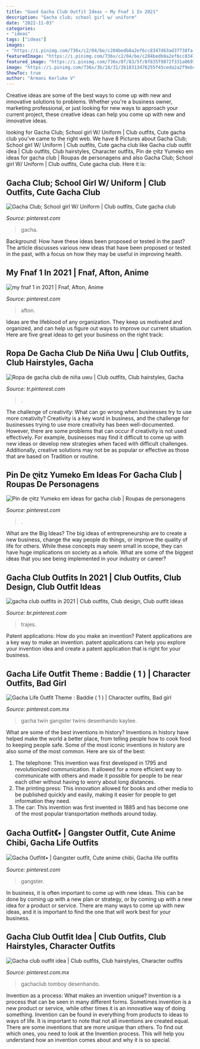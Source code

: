 ```yaml
---
title: "Good Gacha Club Outfit Ideas ~ My Fnaf 1 In 2021"
description: "Gacha club; school girl w/ uniform"
date: "2022-11-03"
categories:
- "ideas"
tags: ["ideas"]
images:
- "https://i.pinimg.com/736x/c2/04/be/c204bedb8a2ef6cc8347d63ad37738fa.jpg"
featuredImage: "https://i.pinimg.com/736x/c2/04/be/c204bedb8a2ef6cc8347d63ad37738fa.jpg"
featured_image: "https://i.pinimg.com/736x/8f/83/5f/8f835f9872f331a069184dce43f8dfd1.jpg"
image: "https://i.pinimg.com/736x/3b/18/31/3b18313476255f45ceda2a2f9eb49a4a.jpg"
ShowToc: true
author: "Armani Kerluke V"
---
```



Creative ideas are some of the best ways to come up with new and innovative solutions to problems. Whether you're a business owner, marketing professional, or just looking for new ways to approach your current project, these creative ideas can help you come up with new and innovative ideas.

	

		
looking for Gacha Club; School girl W/ Uniform | Club outfits, Cute gacha club you've came to the right web. We have 8 Pictures about Gacha Club; School girl W/ Uniform | Club outfits, Cute gacha club like Gacha club outfit idea | Club outfits, Club hairstyles, Character outfits, Pin de ღitz Yumeko em ideas for gacha club | Roupas de personagens and also Gacha Club; School girl W/ Uniform | Club outfits, Cute gacha club. Here it is:
		
    
## Gacha Club; School Girl W/ Uniform | Club Outfits, Cute Gacha Club

<img loading=lazy src="https://i.pinimg.com/736x/8f/83/5f/8f835f9872f331a069184dce43f8dfd1.jpg" onerror="this.onerror=null;this.src='https://tse1.mm.bing.net/th?id=OIP.sxOVfe82mdp7ytDcyUzCjgHaJ6&amp;pid=15.1';" alt="Gacha Club; School girl W/ Uniform | Club outfits, Cute gacha club">

_Source: pinterest.com_

>gacha. 

	

Background: How have these ideas been proposed or tested in the past?
The article discusses various new ideas that have been proposed or tested in the past, with a focus on how they may be useful in improving health.

    
## My Fnaf 1 In 2021 | Fnaf, Afton, Anime

<img loading=lazy src="https://i.pinimg.com/736x/7d/e2/26/7de2267e85a68be5f5d6c0fe1194a7c5.jpg" onerror="this.onerror=null;this.src='https://tse3.mm.bing.net/th?id=OIP.0-w8kFjawO0swBj8ZqPGBAHaEx&amp;pid=15.1';" alt="my fnaf 1 in 2021 | Fnaf, Afton, Anime">

_Source: pinterest.com_

>afton. 

	

Ideas are the lifeblood of any organization. They keep us motivated and organized, and can help us figure out ways to improve our current situation. Here are five great ideas to get your business on the right track: 

    
## Ropa De Gacha Club De Niña Uwu | Club Outfits, Club Hairstyles, Gacha

<img loading=lazy src="https://i.pinimg.com/736x/95/be/a5/95bea599f11c3a7742310268d593b037.jpg" onerror="this.onerror=null;this.src='https://tse3.mm.bing.net/th?id=OIP.dWPEQ99YHA900-uliIs14AHaHY&amp;pid=15.1';" alt="Ropa de gacha club de niña uwu | Club outfits, Club hairstyles, Gacha">

_Source: tr.pinterest.com_

>. 

	

The challenge of creativity: What can go wrong when businesses try to use more creativity?
Creativity is a key word in business, and the challenge for businesses trying to use more creativity has been well-documented. However, there are some problems that can occur if creativity is not used effectively. For example, businesses may find it difficult to come up with new ideas or develop new strategies when faced with difficult challenges. Additionally, creative solutions may not be as popular or effective as those that are based on Tradition or routine.

    
## Pin De ღitz Yumeko Em Ideas For Gacha Club | Roupas De Personagens

<img loading=lazy src="https://i.pinimg.com/736x/cd/a2/c0/cda2c023e18e57df30775102e9b60169.jpg" onerror="this.onerror=null;this.src='https://tse2.mm.bing.net/th?id=OIP.xchQe46FkibpE6jpUHGQ0wHaHI&amp;pid=15.1';" alt="Pin de ღitz Yumeko em ideas for gacha club | Roupas de personagens">

_Source: pinterest.com_

>. 

	

What are the Big Ideas?
The big ideas of entrepreneurship are to create a new business, change the way people do things, or improve the quality of life for others. While these concepts may seem small in scope, they can have huge implications on society as a whole. What are some of the biggest ideas that you see being implemented in your industry or career?

    
## Gacha Club Outfits In 2021 | Club Outfits, Club Design, Club Outfit Ideas

<img loading=lazy src="https://i.pinimg.com/736x/c2/04/be/c204bedb8a2ef6cc8347d63ad37738fa.jpg" onerror="this.onerror=null;this.src='https://tse4.mm.bing.net/th?id=OIP.AMW9144IAUqz6QROcj8q1AHaFV&amp;pid=15.1';" alt="gacha club outfits in 2021 | Club outfits, Club design, Club outfit ideas">

_Source: br.pinterest.com_

>trajes. 

	

Patent applications: How do you make an invention?
Patent applications are a key way to make an invention. patent applications can help you explore your invention idea and create a patent application that is right for your business.

    
## Gacha Life Outfit Theme : Baddie ( 1 ) | Character Outfits, Bad Girl

<img loading=lazy src="https://i.pinimg.com/736x/cb/e0/02/cbe00297828e70e74632bc90e9c919c4.jpg" onerror="this.onerror=null;this.src='https://tse3.mm.bing.net/th?id=OIP.PJtqmv0dOsR1Wi8Hf8bLOAHaHT&amp;pid=15.1';" alt="Gacha Life Outfit Theme : Baddie ( 1 ) | Character outfits, Bad girl">

_Source: pinterest.com.mx_

>gacha twin gangster twins desenhando kaylee. 

	

What are some of the best inventions in history?
Inventions in history have helped make the world a better place, from telling people how to cook food to keeping people safe. Some of the most iconic inventions in history are also some of the most common. Here are six of the best: 
1. The telephone: This invention was first developed in 1795 and revolutionized communication. It allowed for a more efficient way to communicate with others and made it possible for people to be near each other without having to worry about long distances. 
2. The printing press: This innovation allowed for books and other media to be published quickly and easily, making it easier for people to get information they need. 
3. The car: This invention was first invented in 1885 and has become one of the most popular transportation methods around today.

    
## Gacha Outfit《• | Gangster Outfit, Cute Anime Chibi, Gacha Life Outfits

<img loading=lazy src="https://i.pinimg.com/736x/3b/18/31/3b18313476255f45ceda2a2f9eb49a4a.jpg" onerror="this.onerror=null;this.src='https://tse4.mm.bing.net/th?id=OIP.BZVNVeeoQRrb549-ph_fYgHaHh&amp;pid=15.1';" alt="Gacha Outfit《• | Gangster outfit, Cute anime chibi, Gacha life outfits">

_Source: pinterest.com_

>gangster. 

	

In business, it is often important to come up with new ideas. This can be done by coming up with a new plan or strategy, or by coming up with a new idea for a product or service. There are many ways to come up with new ideas, and it is important to find the one that will work best for your business.

    
## Gacha Club Outfit Idea | Club Outfits, Club Hairstyles, Character Outfits

<img loading=lazy src="https://i.pinimg.com/736x/84/b4/71/84b4717057e60cf956a7f4d9c1bb6e95.jpg" onerror="this.onerror=null;this.src='https://tse4.mm.bing.net/th?id=OIP.EjGUFegHsZDU-VpEyTNLfgHaHW&amp;pid=15.1';" alt="Gacha club outfit idea | Club outfits, Club hairstyles, Character outfits">

_Source: pinterest.com.mx_

>gachaclub tomboy desenhando. 

	

Invention as a process: What makes an invention unique?
Invention is a process that can be seen in many different forms. Sometimes invention is a new product or service, while other times it is an innovative way of doing something. Invention can be found in everything from products to ideas to ways of life.
It is important to note that not all inventions are created equal. There are some inventions that are more unique than others. To find out which ones, you need to look at the Invention process. This will help you understand how an invention comes about and why it is so special.

